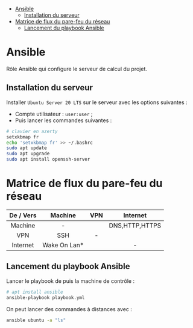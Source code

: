 - [Ansible](#ansible)
	- [Installation du serveur](#installation-du-serveur)
- [Matrice de flux du pare-feu du réseau](#matrice-de-flux-du-pare-feu-du-réseau)
	- [Lancement du playbook Ansible](#lancement-du-playbook-ansible)

# Ansible
Rôle Ansible qui configure le serveur de calcul du projet.

## Installation du serveur
Installer `Ubuntu Server 20 LTS` sur le serveur avec les options suivantes :
- Compte utilisateur : `user:user` ;
- Puis lancer les commandes suivantes :
```bash
# clavier en azerty
setxkbmap fr
echo 'setxkbmap fr' >> ~/.bashrc
sudo apt update
sudo apt upgrade
sudo apt install openssh-server
```

# Matrice de flux du pare-feu du réseau

| De / Vers |   Machine    |  VPN  |    Internet    |
| :-------: | :----------: | :---: | :------------: |
|  Machine  |      -       |       | DNS,HTTP,HTTPS |
|    VPN    |     SSH      |   -   |                |
| Internet  | Wake On Lan* |       |       -        |

## Lancement du playbook Ansible

Lancer le playbook de puis la machine de contrôle :
```bash
# apt install ansible
ansible-playbook playbook.yml
```

On peut lancer des commandes à distances avec :
```bash
ansible ubuntu -a "ls"
```
